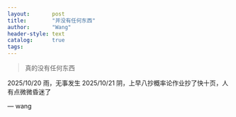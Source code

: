 ```yaml
---
layout:       post
title:        "并没有任何东西"
author:       "Wang"
header-style: text
catalog:      true
tags:
---
```


> 真的没有任何东西


2025/10/20 雨，无事发生
2025/10/21 阴，上早八抄概率论作业抄了快十页，人有点微微昏迷了

— wang
